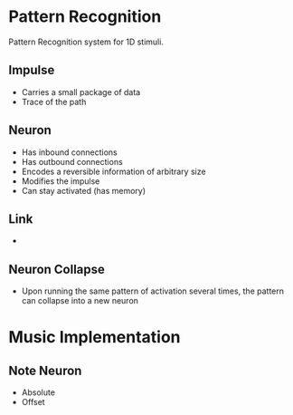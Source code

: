 # Pattern Recognition

Pattern Recognition system for 1D stimuli.


## Impulse

- Carries a small package of data
- Trace of the path

## Neuron

- Has inbound connections
- Has outbound connections
- Encodes a reversible information of arbitrary size
- Modifies the impulse
- Can stay activated (has memory)

## Link

- 

## Neuron Collapse

- Upon running the same pattern of activation several times, the pattern can collapse into a new neuron


# Music Implementation

<!-- ## Sound Neuron -->
<!-- ## SNote Neuron -->

## Note Neuron

- Absolute
- Offset
